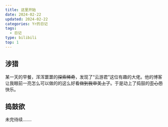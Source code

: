 ```yaml
---
title: 这里开始
date: 2024-02-22
updated: 2024-02-22
categories: Yr的日记
tags:
  - 日记
type: bilibili
top: 1
---
```


## 涉猎

某一天的早餐，浑浑噩噩的~~探索稀奇~~，发现了“云游君”这位有趣的大佬。他的博客让我眼前一亮怎么可以做的的这么好看~~做到我审美上了~~。于是动上了捣鼓的~~歪心思~~快乐。
<!-- more -->

## 捣鼓欲

未完待续.......